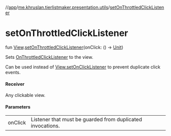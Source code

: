 //[app](../../index.md)/[me.khruslan.tierlistmaker.presentation.utils](index.md)/[setOnThrottledClickListener](set-on-throttled-click-listener.md)

# setOnThrottledClickListener

fun [View](https://developer.android.com/reference/kotlin/android/view/View.html).[setOnThrottledClickListener](set-on-throttled-click-listener.md)(onClick: () -&gt; [Unit](https://kotlinlang.org/api/latest/jvm/stdlib/kotlin/-unit/index.html))

Sets [OnThrottledClickListener](-on-throttled-click-listener/index.md) to the view.

Can be used instead of [View.setOnClickListener](https://developer.android.com/reference/kotlin/android/view/View.html#setonclicklistener) to prevent duplicate click events.

#### Receiver

Any clickable view.

#### Parameters

| | |
|---|---|
| onClick | Listener that must be guarded from duplicated invocations. |
